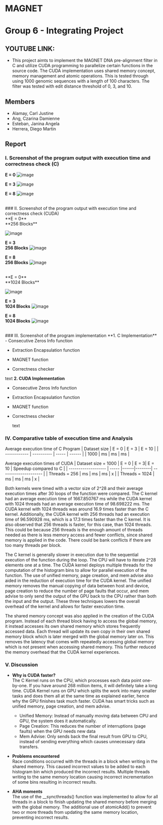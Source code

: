 # MAGNET
# Group 6 - Integrating Project
## YOUTUBE LINK: 

- This project aimts to implement the MAGNET DNA pre-alignment filter in C and utilize CUDA programming to parallelize certain functions in the source code. The CUDA implementation uses shared memory concept, memory management and atomic operations. This is tested through using 1000 genomic sequences with a length of 100 characters. The filter was tested with edit distance threshold of 0, 3, and 10.
  
## Members

* Alamay, Carl Justine
* Ang, Czarina Damienne
* Esteban, Janina Angela
* Herrera, Diego Martin

## Report
### I. Screenshot of the program output with execution time and correctness check (C)
   **E = 0**
   ![image](https://github.com/user-attachments/assets/d0c287cf-4a82-4dd2-b055-f04cf57b7dfe)

   **E = 3**
   ![image](https://github.com/user-attachments/assets/7521241d-e034-4f61-9406-3381d97bd2eb)

   **E = 8**
   ![image](https://github.com/user-attachments/assets/7720c52c-fe0e-4927-bed4-d5e7188a015c)

   
<br/>
### II. Screenshot of the program output with execution time and correctness check (CUDA)<br/>
  **E = 0**<br/>
    **256 Blocks**<br/>
    
  ![image](https://github.com/user-attachments/assets/3c21103a-259d-443a-94a3-8307fe1a75da)

  **E = 3**<br/>
    **256 Blocks**
    ![image](https://github.com/user-attachments/assets/dd030d92-e0e4-4f6b-b7a6-c75fbfc68249)

  **E = 8**<br/>
    **256 Blocks**
    ![image](https://github.com/user-attachments/assets/3b47e7e3-9847-4c19-b5d8-d3feac83b1bc)

<br/>
**E = 0**<br/>
    **1024 Blocks**<br/>
    
  ![image](https://github.com/user-attachments/assets/97860dca-c34e-4b92-a0ab-31bb5ebd662a)
    
**E = 3**<br/>
    **1024 Blocks**
    ![image](https://github.com/user-attachments/assets/2aeb2a45-f111-4c25-acca-d11738f84998)

**E = 8**<br/>
    **1024 Blocks**
    ![image](https://github.com/user-attachments/assets/27980cfb-5389-4e40-94f8-ae6dab330132)

  
<br/>
### III. Screenshot of the program implementation
**1. C Implementation**
   - Consecutive Zeros Info function<br/>

   - Extraction Encapsulation function<br/>
   
   - MAGNET function<br/>
     
   - Correctness checker<br/>
     

  text
**2. CUDA Implementation**
   - Consecutive Zeros Info function<br/>

   - Extraction Encapsulation function<br/>
   
   - MAGNET function<br/>
     
   - Correctness checker<br/>
     

     text
     
### IV. Comparative table of execution time and Analysis
Average execution time of C Program
| Dataset size | E = 0      | E = 3 | E = 10 |
| ------------ | ---------- | ----- | ------ |
| 1000         |  ms | ms | ms |


Average execution times of CUDA
| Dataset size = 1000 | E = 0 | E = 3| E = 10 | Speedup compared to C |
| ------------------- | ----- |------|--------| --------------------- |
| Threads = 256         |  ms |    ms |       ms  |      x  |
| Threads = 1024        |  ms |    ms |        ms |       x  |


Both kernels were timed with a vector size of 2^28 and their average execution times after 30 loops of the function were compared. The C kernel had an average execution time of 1667.850767 ms while the CUDA kernel with 1024 threads had an average execution time of 98.698222 ms. The CUDA kernel with 1024 threads was around 16.9 times faster than the C kernel. Additionally, the CUDA kernel with 256 threads had an execution time of 96.590928 ms, which is a 17.3 times faster than the C kernel. It is also observed that 256 threads is faster, for this case, than 1024 threads. This could be because 256 threads is the enough amount of threads needed as there is less memory access and fewer conflicts, since shared memory is applied in the code. There could be bank conflicts if there are too many threads per block.
<br/>

The C kernel is generally slower in execution due to the sequential execution of the function during the loop. The CPU will have to iterate 2^28 elements one at a time. The CUDA kernel deploys multiple threads for the computation of the histogram bins to allow for parallel execution of the function. The use of unified memory, page creation, and mem advise also aided in the reduction of execution time for the CUDA kernel. The unified memory removes the manual copying of data between host and device, page creation to reduce the number of page faults that occur, and mem advise to only send the output of the GPU back to the CPU rather than both the input and the output. These three techniques lowers the overall overhead of the kernel and allows for faster execution time.
<br/>

The shared memory concept was also applied in the creation of the CUDA program. Instead of each thread block having to access the global memory, it instead accesses its own shared memory which stores frequently accessed data. Each thread will update its own copy in their own shared memory block which is later merged with the global memory later on. This removes the latency that comes with repeatedly accessing global memory which is not present when accessing shared memory. This further reduced the memory overhead that the CUDA kernel experiences.
<br/>

### V. Discussion
- **Why is CUDA faster?** <br/>
The C Kernel runs on the CPU, which processes each data point one-by-one. If you have around 268 million items, it will definitely take a long time.
CUDA Kernel runs on GPU which splits the work into many smaller tasks and does them all at the same time as explained earlier, hence why the GPU finishes task much faster. CUDA has smart tricks such as unified memory, page creation, and mem advise. 
  - Unified Memory: Instead of manually moving data between CPU and GPU, the system does it automatically.
  - Page Creation: This reduces the number of interruptions (page faults) when the GPU needs new data
  - Mem Advise: Only sends back the final result from GPU to CPU, instead of sending everything which causes unnecessary data transfers.

- **Problems encountered** <br/>
Race conditions occurred with the threads in a block when writing in the shared memory. This caused incorrect values to be added to each histogram bin which produced the incorrect results. Multiple threads writing to the same memory location causing incorrect incrementation of some bins resulting in incorrect results.

- **AHA moments** <br/>
The use of the __syncthreads() function was implemented to allow for all threads in a block to finish updating the shared memory before merging with the global memory. The additional use of atomicAdd() to prevent two or more threads from updating the same memory location, preventing incorrect results.
